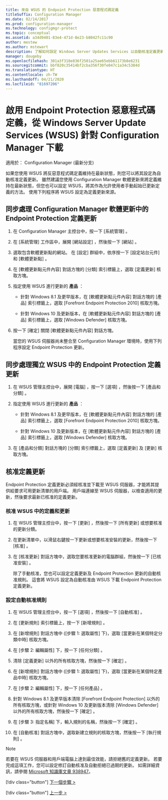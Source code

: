 ```yaml
---
title: 來自 WSUS 的 Endpoint Protection 惡意程式碼定義
titleSuffix: Configuration Manager
ms.date: 02/14/2017
ms.prod: configuration-manager
ms.technology: configmgr-protect
ms.topic: conceptual
ms.assetid: a34d9401-83e4-471d-8e23-b8042fc11c90
author: mestew
ms.author: mstewart
description: 了解如何設定 Windows Server Updates Services 以自動核准定義更新。
manager: dougeby
ms.openlocfilehash: 301a3f318e836f2501a25ae65ebb61173b8e6231
ms.sourcegitcommit: bbf820c35414bf2cba356f30fe047c1a34c5384d
ms.translationtype: HT
ms.contentlocale: zh-TW
ms.lasthandoff: 04/21/2020
ms.locfileid: "81697206"
---
```

# <a name="enable-endpoint-protection-malware-definitions-to-download-from-windows-server-update-services-wsus-for-configuration-manager"></a>啟用 Endpoint Protection 惡意程式碼定義，從 Windows Server Update Services (WSUS) 針對 Configuration Manager 下載

適用於：  Configuration Manager (最新分支)

 如果您使用 WSUS 將反惡意程式碼定義維持在最新狀態，則您可以將其設定為自動核准定義更新。 雖然建議您使用 Configuration Manager 軟體更新來將定義維持在最新狀態，但您也可以設定 WSUS，將其作為允許使用者手動起始已更新定義的方法。 使用下列程序將 WSUS 設定為定義更新來源。

## <a name="to-synchronize-endpoint-protection-definition-updates-in-configuration-manager-software-updates"></a>同步處理 Configuration Manager 軟體更新中的 Endpoint Protection 定義更新

1. 在 Configuration Manager 主控台中，按一下 [系統管理]  。

2. 在 [系統管理]  工作區中，展開 [網站設定]  ，然後按一下 [網站]  。

3. 選取包含軟體更新點的網站。 在 [設定]  群組中，依序按一下 [設定站台元件]  和 [軟體更新點]  。

4. 在 [軟體更新點元件內容]  對話方塊的 [分類]  索引標籤上，選取 [定義更新]  核取方塊。

5. 指定使用 WSUS 進行更新的 **產品** ：

   -   針對 Windows 8.1 及更早版本，在 [軟體更新點元件內容]  對話方塊的 [產品]  索引標籤上，選取 [Forefront Endpoint Protection 2010]  核取方塊。

   -   針對 Windows 10 及更新版本，在 [軟體更新點元件內容]  對話方塊的 [產品]  索引標籤上，選取 [Windows Defender]  核取方塊。

6. 按一下 [確定]  關閉 [軟體更新點元件內容]  對話方塊。

   當您的 WSUS 伺服器尚未整合至 Configuration Manager 環境時，使用下列程序設定 Endpoint Protection 更新。

## <a name="to-synchronize-endpoint-protection-definition-updates-in-standalone-wsus"></a>同步處理獨立 WSUS 中的 Endpoint Protection 定義更新

1.  在 WSUS 管理主控台中，展開 [電腦]  ，按一下 [選項]  ，然後按一下 [產品和分類]  。

2.  指定使用 WSUS 進行更新的 **產品** ：

    -   針對 Windows 8.1 及更早版本，在 [軟體更新點元件內容]  對話方塊的 [產品]  索引標籤上，選取 [Forefront Endpoint Protection 2010]  核取方塊。

    -   針對 Windows 10 及更新版本，在 [軟體更新點元件內容]  對話方塊的 [產品]  索引標籤上，選取 [Windows Defender]  核取方塊。

3.  在 [產品和分類]  對話方塊的 [分類]  索引標籤上，選取 [定義更新]  及 [更新]  核取方塊。

## <a name="approving-definition-updates"></a>核准定義更新
 Endpoint Protection 定義更新必須經核准並下載至 WSUS 伺服器，才能將其提供給要求可用更新清單的用戶端。 用戶端連線至 WSUS 伺服器，以檢查適用的更新，然後要求最新已核准的定義更新。

### <a name="to-approve-definitions-and-updates-in-wsus"></a>核准 WSUS 中的定義和更新

1. 在 WSUS 管理主控台中，按一下 [更新]  ，然後按一下 [所有更新]  或想要核准的更新分類。

2. 在更新清單中，以滑鼠右鍵按一下更新或想要核准安裝的更新，然後按一下 [核准]  。

3. 在 [核准更新]  對話方塊中，選取您要核准更新的電腦群組，然後按一下 [已核准安裝]  。

   除了手動核准，您也可以設定定義更新及 Endpoint Protection 更新的自動核准規則。 這會將 WSUS 設定為自動核准由 WSUS 下載 Endpoint Protection 定義更新。

### <a name="to-configure-an-automatic-approval-rule"></a>設定自動核准規則

1.  在 WSUS 管理主控台中，按一下 [選項]  ，然後按一下 [自動核准]  。

2.  在 [更新規則]  索引標籤上，按一下 [新增規則]  。

3.  在 [新增規則]  對話方塊中 ([步驟 1:  選取屬性] 下)，選取 [當更新在某個特定分類中時]  核取方塊。

4.  在 [步驟 2:  編輯屬性] 下，按一下 [任何分類]  。

5.  清除 [定義更新]  以外的所有核取方塊，然後按一下 [確定]  。

6.  在 [新增規則]  對話方塊中 ([步驟 1:  選取屬性] 下)，選取 [當更新在某個特定產品中時]  核取方塊。

7.  在 [步驟 2:  編輯屬性] 下，按一下 [任何產品]  。

8.  針對 Windows 8.1 及更早版本清除 [Forefront Endpoint Protection]  以外的所有核取方塊，或針對 Windows 10 及更新版本清除 [Windows Defender]  以外的所有核取方塊，然後按一下 [確定]  。

9. 在 [步驟 3:  指定名稱] 下，輸入規則的名稱，然後按一下 [確定]  。

10. 在 [自動核准]  對話方塊中，選取新建立規則的核取方塊，然後按一下 [執行規則]  。

> [!NOTE]
>  若要在 WSUS 伺服器和用戶端電腦上達到最佳效能，請拒絕舊的定義更新。 若要完成這項工作，您可以設定修訂自動核准及自動拒絕已過期的更新。 如需詳細資訊，請參閱 [Microsoft 知識庫文章 938947](https://go.microsoft.com/fwlink/p/?LinkId=204078)。
> 
> [!div class="button"]
> [下一個步驟 >](endpoint-antimalware-policies.md)
> 
> [!div class="button"]
> [上一步 >](endpoint-configure-alerts.md)
